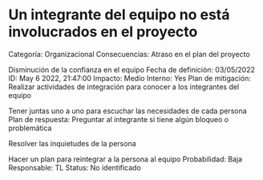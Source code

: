 # Un integrante del equipo no está involucrados en el proyecto

Categoría: Organizacional
Consecuencias: Atraso en el plan del proyecto

Disminución de la confianza en el equipo
Fecha de definición: 03/05/2022
ID: May 6 2022, 21:47:00
Impacto: Medio
Interno: Yes
Plan de mitigación: Realizar actividades de integración para conocer a los integrantes del equipo

Tener juntas uno a uno para escuchar las necesidades de cada persona
Plan de respuesta: Preguntar al integrante si tiene algún bloqueo o problemática

Resolver las inquietudes de la persona

Hacer un plan para reintegrar a la persona al equipo
Probabilidad: Baja
Responsable: TL
Status: No identificado